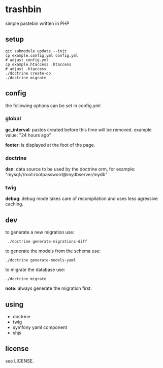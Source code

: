 # trashbin

simple pastebin written in PHP

## setup

    git submodule update --init
    cp example.config.yml config.yml
    # adjust config.yml
    cp example.htaccess .htaccess
    # adjust .htaccess
    ./doctrine create-db
    ./doctrine migrate

## config

the following options can be set in config.yml

### global

**gc_interval**: pastes created before this time will be removed. example value: "24 hours ago"

**footer**: is displayed at the foot of the page.

### doctrine

**dsn**: data source to be used by the doctrine orm, for example: "mysql://root:rootpassword@mydbserver/mydb"

### twig

**debug**: debug mode takes care of recompilation and uses less agressive caching.

## dev

to generate a new migration use:

     ./doctrine generate-migrations-diff

to generate the models from the schema use:

    ./doctrine generate-models-yaml

to migrate the database use:

    ./doctrine migrate

**note:** always generate the migration first.

## using

* doctrine
* twig
* symfony yaml component
* shjs

## license

see LICENSE.
